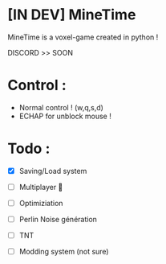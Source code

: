 # [IN DEV] MineTime

MineTime is a voxel-game created in python !

DISCORD >> SOON

# Control :
 - Normal control ! (w,q,s,d)
 - ECHAP for unblock mouse !

# Todo :

- [x] Saving/Load system
- [ ] Multiplayer 👀
- [ ] Optimiziation
- [ ] Perlin Noise génération
- [ ] TNT
- [ ] Modding system (not sure)  

